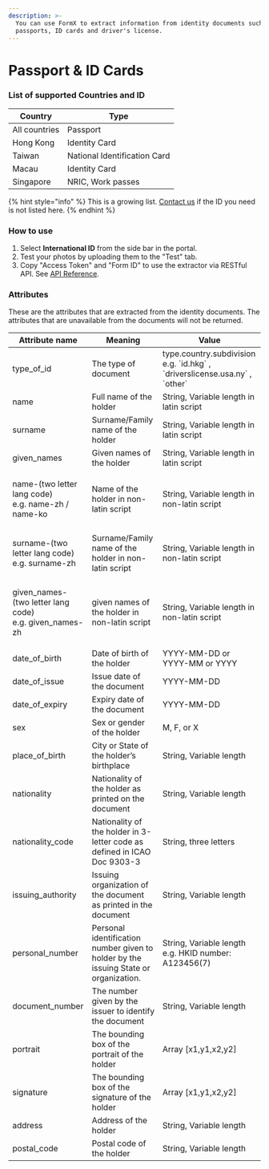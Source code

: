 ```yaml
---
description: >-
  You can use FormX to extract information from identity documents such as
  passports, ID cards and driver's license.
---
```


# Passport & ID Cards

### List of supported Countries and ID

| Country       | Type                         |
| ------------- | ---------------------------- |
| All countries | Passport                     |
| Hong Kong     | Identity Card                |
| Taiwan        | National Identification Card |
| Macau         | Identity Card                |
| Singapore     | NRIC, Work passes            |

{% hint style="info" %}
This is a growing list. [Contact us](https://www.formx.ai/talk-with-us) if the ID you need is not listed here.
{% endhint %}

### How to use

1. Select **International ID** from the side bar in the portal.
2. Test your photos by uploading them to the "Test" tab.
3. Copy "Access Token" and "Form ID" to use the extractor via RESTful API. See [API Reference](api-references/api-references-document-extraction.md).

### Attributes

These are the attributes that are extracted from the identity documents. The attributes that are unavailable from the documents will not be returned.

| Attribute name                                                    | Meaning                                                                              | Value                                                                            |
| ----------------------------------------------------------------- | ------------------------------------------------------------------------------------ | -------------------------------------------------------------------------------- |
| type\_of\_id                                                      | The type of document                                                                 | type.country.subdivision e.g. \`id.hkg\` , \`driverslicense.usa.ny\` , \`other\` |
| name                                                              | Full name of the holder                                                              | String, Variable length in latin script                                          |
| surname                                                           | Surname/Family name of the holder                                                    | String, Variable length in latin script                                          |
| given\_names                                                      | Given names of the holder                                                            | String, Variable length in latin script                                          |
| <p>name-(two letter lang code) <br>e.g. name-zh / name-ko</p>     | Name of the holder in non-latin script                                               | String, Variable length in non-latin script                                      |
| <p>surname-(two letter lang code) <br>e.g. surname-zh</p>         | Surname/Family name of the holder in non-latin script                                | String, Variable length in non-latin script                                      |
| <p>given_names-(two letter lang code) <br>e.g. given_names-zh</p> | given names of the holder in non-latin script                                        | String, Variable length in non-latin script                                      |
| date\_of\_birth                                                   | Date of birth of the holder                                                          | YYYY-MM-DD or YYYY-MM or YYYY                                                    |
| date\_of\_issue                                                   | Issue date of the document                                                           | YYYY-MM-DD                                                                       |
| date\_of\_expiry                                                  | Expiry date of the document                                                          | YYYY-MM-DD                                                                       |
| sex                                                               | Sex or gender of the holder                                                          | M, F, or X                                                                       |
| place\_of\_birth                                                  | City or State of the holder’s birthplace                                             | String, Variable length                                                          |
| nationality                                                       | Nationality of the holder as printed on the document                                 | String, Variable length                                                          |
| nationality\_code                                                 | Nationality of the holder in 3-letter code as defined in ICAO Doc 9303-3             | String, three letters                                                            |
| issuing\_authority                                                | Issuing organization of the document as printed in the document                      | String, Variable length                                                          |
| personal\_number                                                  | Personal identification number given to holder by the issuing State or organization. | String, Variable length e.g. HKID number: A123456(7)                             |
| document\_number                                                  | The number given by the issuer to identify the document                              | String, Variable length                                                          |
| portrait                                                          | The bounding box of the portrait of the holder                                       | Array \[x1,y1,x2,y2]                                                             |
| signature                                                         | The bounding box of the signature of the holder                                      | Array \[x1,y1,x2,y2]                                                             |
| address                                                           | Address of the holder                                                                | String, Variable length                                                          |
| postal\_code                                                      | Postal code of the holder                                                            | String, Variable length                                                          |
